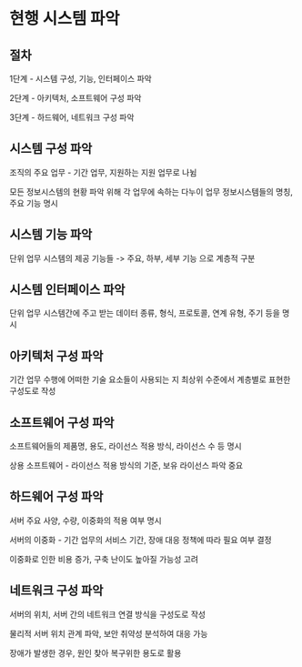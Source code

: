 # 현행 시스템 파악

## 절차

1단계 - 시스템 구성, 기능, 인터페이스 파악

2단계 - 아키텍처, 소프트웨어 구성 파악

3단계 - 하드웨어, 네트워크 구성 파악

## 시스템 구성 파악

조직의 주요 업무 - 기간 업무, 지원하는 지원 업무로 나뉨

모든 정보시스템의 현황 파악 위해 각 업무에 속하는 다누이 업무 정보시스템들의 명칭, 주요 기능 명시

## 시스템 기능 파악

단위 업무 시스템의 제공 기능들 -> 주요, 하부, 세부 기능 으로 계층적 구분

## 시스템 인터페이스 파악

단위 업무 시스템간에 주고 받는 데이터 종류, 형식, 프로토콜, 연계 유형, 주기 등을 명시

## 아키텍처 구성 파악

기간 업무 수행에 어떠한 기술 요소들이 사용되는 지 최상위 수준에서 계층별로 표현한 구성도로 작성

## 소프트웨어 구성 파악

소프트웨어들의 제품명, 용도, 라이선스 적용 방식, 라이선스 수 등 명시

상용 소프트웨어 - 라이선스 적용 방식의 기준, 보유 라이선스 파악 중요

## 하드웨어 구성 파악

서버 주요 사양, 수량, 이중화의 적용 여부 명시

서버의 이중화 - 기간 업무의 서비스 기간, 장애 대응 정책에 따라 필요 여부 결정

이중화로 인한 비용 증가, 구축 난이도 높아질 가능성 고려

## 네트워크 구성 파악

서버의 위치, 서버 간의 네트워크 연결 방식을 구성도로 작성

물리적 서버 위치 관계 파악, 보안 취약성 분석하여 대응 가능

장애가 발생한 경우, 원인 찾아 복구위한 용도로 활용
